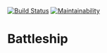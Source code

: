 [![Build Status](https://travis-ci.org/baseven/Battleship.svg?branch=master)](https://travis-ci.org/baseven/Battleship)
[![Maintainability](https://api.codeclimate.com/v1/badges/ffc270fa6cac2796845a/maintainability)](https://codeclimate.com/github/baseven/Battleship/maintainability)

# Battleship